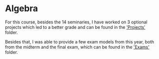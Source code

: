 # Algebra

For this course, besides the 14 seminaries, I have worked on 3 optional projects which led to a better grade and can be found in the ['Projects'](Projects/) folder.

Besides that, I was able to provide a few exam models from this year, both from the midterm and the final exam, which can be found in the ['Exams'](Exams/) folder.
